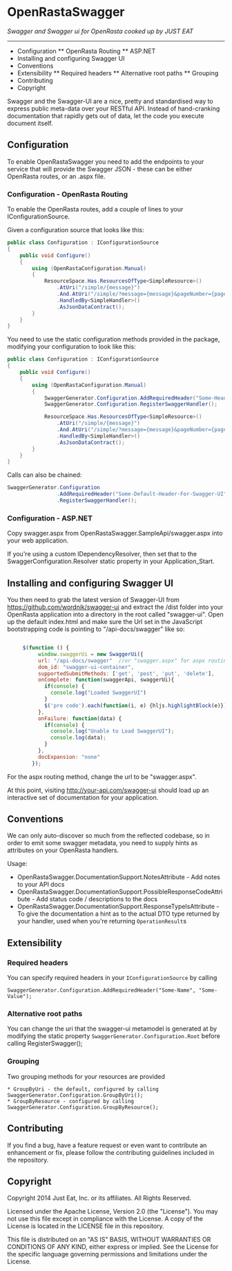 OpenRastaSwagger
================
_Swagger and Swagger ui for OpenRasta cooked up by JUST EAT_

---

* Configuration
** OpenRasta Routing
** ASP.NET
* Installing and configuring Swagger UI
* Conventions
* Extensibility
** Required headers
** Alternative root paths
** Grouping
* Contributing
* Copyright

Swagger and the Swagger-UI are a nice, pretty and standardised way to express public meta-data over your RESTful API. 
Instead of hand-cranking documentation that rapidly gets out of data, let the code you execute document itself.

## Configuration

To enable OpenRastaSwagger you need to add the endpoints to your service that will provide the Swagger JSON - these can be either OpenRasta routes, or an .aspx file.

### Configuration - OpenRasta Routing 

To enable the OpenRasta routes, add a couple of lines to your IConfigurationSource.

Given a configuration source that looks like this:
```c#
public class Configuration : IConfigurationSource
{
	public void Configure()
	{
		using (OpenRastaConfiguration.Manual)
		{
			ResourceSpace.Has.ResourcesOfType<SimpleResource>()
				.AtUri("/simple/{message}")
				.And.AtUri("/simple/?message={message}&pageNumber={pageNumber}")
				.HandledBy<SimpleHandler>()
				.AsJsonDataContract();
		}
	}
}
```	
You need to use the static configuration methods provided in the package, modifying your configuration to look like this:

```c#
public class Configuration : IConfigurationSource
{
	public void Configure()
	{
		using (OpenRastaConfiguration.Manual)
		{
			SwaggerGenerator.Configuration.AddRequiredHeader("Some-Header", "Some-Value");
			SwaggerGenerator.Configuration.RegisterSwaggerHandler();

			ResourceSpace.Has.ResourcesOfType<SimpleResource>()
				.AtUri("/simple/{message}")
				.And.AtUri("/simple/?message={message}&pageNumber={pageNumber}")
				.HandledBy<SimpleHandler>()
				.AsJsonDataContract();
		}
	}
}
```	

Calls can also be chained:

```c#
SwaggerGenerator.Configuration
				.AddRequiredHeader("Some-Default-Header-For-Swagger-UI", "Some-Value")
				.RegisterSwaggerHandler();		
```		
### Configuration - ASP.NET 

Copy swagger.aspx from OpenRastaSwagger.SampleApi/swagger.aspx into your web application.

If you're using a custom IDependencyResolver, then set that to the SwaggerConfiguration.Resolver static property in your Application_Start.


## Installing and configuring Swagger UI

You then need to grab the latest version of Swagger-UI from https://github.com/wordnik/swagger-ui and extract the /dist folder into your OpenRasta application into a directory in the root called "swagger-ui". Open up the default index.html and make sure the Url set in the JavaScript bootstrapping code is pointing to "/api-docs/swagger" like so:

```javascript

	 $(function () {
		  window.swaggerUi = new SwaggerUi({
		  url: "/api-docs/swagger"  //or "swagger.aspx" for aspx routing,
		  dom_id: "swagger-ui-container",
		  supportedSubmitMethods: ['get', 'post', 'put', 'delete'],
		  onComplete: function(swaggerApi, swaggerUi){
			if(console) {
			  console.log("Loaded SwaggerUI")
			}
			$('pre code').each(function(i, e) {hljs.highlightBlock(e)});
		  },
		  onFailure: function(data) {
			if(console) {
			  console.log("Unable to Load SwaggerUI");
			  console.log(data);
			}
		  },
		  docExpansion: "none"
		});

```

			
For the aspx routing method, change the url to be "swagger.aspx".

At this point, visiting http://your-api.com/swagger-ui should load up an interactive set of documentation for your application.

## Conventions

We can only auto-discover so much from the reflected codebase, so in order to emit some swagger metadata, you need to supply hints as attributes on your OpenRasta handlers.

Usage:

* OpenRastaSwagger.DocumentationSupport.NotesAttribute - Add notes to your API docs
* OpenRastaSwagger.DocumentationSupport.PossibleResponseCodeAttribute - Add status code / descriptions to the docs
* OpenRastaSwagger.DocumentationSupport.ResponseTypeIsAttribute - To give the documentation a hint as to the actual DTO type returned by your handler, used when you're returning `OperationResult`s

## Extensibility

### Required headers

You can specify required headers in your `IConfigurationSource` by calling 

	SwaggerGenerator.Configuration.AddRequiredHeader("Some-Name", "Some-Value");
	
### Alternative root paths

You can change the uri that the swagger-ui metamodel is generated at by modifying the static property `SwaggerGenerator.Configuration.Root` before calling RegisterSwagger();

### Grouping

Two grouping methods for your resources are provided

	* GroupByUri - the default, configured by calling SwaggerGenerator.Configuration.GroupByUri();
	* GroupByResource - configured by calling SwaggerGenerator.Configuration.GroupByResource();
	
## Contributing

If you find a bug, have a feature request or even want to contribute an enhancement or fix, please follow the contributing guidelines included in the repository.

## Copyright

Copyright 2014 Just Eat, Inc. or its affiliates. All Rights Reserved.

Licensed under the Apache License, Version 2.0 (the "License"). You
may not use this file except in compliance with the License. A copy of
the License is located in the LICENSE file in this repository. 

This file is distributed on an "AS IS" BASIS, WITHOUT WARRANTIES OR 
CONDITIONS OF ANY KIND, either express or implied. See the License 
for the specific language governing permissions and limitations under 
the License.